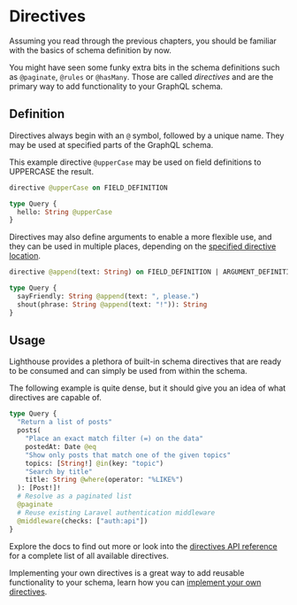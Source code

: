 # Directives

Assuming you read through the previous chapters, you should be familiar with the basics
of schema definition by now.

You might have seen some funky extra bits in the schema definitions such as `@paginate`,
`@rules` or `@hasMany`. Those are called _directives_ and are the primary way
to add functionality to your GraphQL schema.

## Definition

Directives always begin with an `@` symbol, followed by a unique name. They may be used
at specified parts of the GraphQL schema.

This example directive `@upperCase` may be used on field definitions to UPPERCASE the result.

```graphql
directive @upperCase on FIELD_DEFINITION

type Query {
  hello: String @upperCase
}
```

Directives may also define arguments to enable a more flexible use, and they can
be used in multiple places, depending on the [specified directive location](https://facebook.github.io/graphql/June2018/#DirectiveLocation).

```graphql
directive @append(text: String) on FIELD_DEFINITION | ARGUMENT_DEFINITION

type Query {
  sayFriendly: String @append(text: ", please.")
  shout(phrase: String @append(text: "!")): String
}
```

## Usage

Lighthouse provides a plethora of built-in schema directives that are ready to
be consumed and can simply be used from within the schema.

The following example is quite dense, but it should give you an idea of what
directives are capable of.

```graphql
type Query {
  "Return a list of posts"
  posts(
    "Place an exact match filter (=) on the data"
    postedAt: Date @eq
    "Show only posts that match one of the given topics"
    topics: [String!] @in(key: "topic")
    "Search by title"
    title: String @where(operator: "%LIKE%")
  ): [Post!]!
  # Resolve as a paginated list
  @paginate
  # Reuse existing Laravel authentication middleware
  @middleware(checks: ["auth:api"])
}
```

Explore the docs to find out more or look into the [directives API reference](../api-reference/directives.md)
for a complete list of all available directives.

Implementing your own directives is a great way to add reusable functionality to your schema,
learn how you can [implement your own directives](../custom-directives/getting-started.md).
